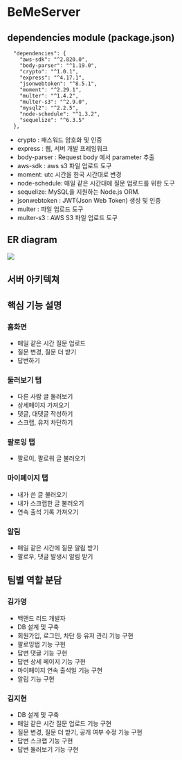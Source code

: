 # BeMeServer

## dependencies module (package.json)
```
  "dependencies": {
    "aws-sdk": "^2.820.0",
    "body-parser": "^1.19.0",
    "crypto": "^1.0.1",
    "express": "^4.17.1",
    "jsonwebtoken": "^8.5.1",
    "moment": "^2.29.1",
    "multer": "^1.4.2",
    "multer-s3": "^2.9.0",
    "mysql2": "^2.2.5",
    "node-schedule": "^1.3.2",
    "sequelize": "^6.3.5"
  },
  ```
- crypto : 패스워드 암호화 및 인증
- express : 웹, 서버 개발 프레임워크
- body-parser : Request body 에서 parameter 추출
- aws-sdk : aws s3 파일 업로드 도구
- moment: utc 시간을 한국 시간대로 변경 
- node-schedule: 매일 같은 시간대에 질문 업로드를 위한 도구
- sequelize: MySQL을 지원하는 Node.js ORM.
- jsonwebtoken : JWT(Json Web Token) 생성 및 인증
- multer : 파일 업로드 도구
- multer-s3 : AWS S3 파일 업로드 도구

## ER diagram
![](https://images.velog.io/images/jujube0/post/4aea98e8-2140-4035-972b-e7963f8b2bec/image.png)

## 서버 아키텍쳐


## 핵심 기능 설명
### 홈화면 
- 매일 같은 시간 질문 업로드
- 질문 변경, 질문 더 받기
- 답변하기

### 둘러보기 탭
- 다른 사람 글 둘러보기
- 상세페이지 가져오기
- 댓글, 대댓글 작성하기
- 스크랩, 유저 차단하기

### 팔로잉 탭
- 팔로이, 팔로워 글 불러오기

### 마이페이지 탭
- 내가 쓴 글 불러오기
- 내가 스크랩한 글 불러오기
- 연속 출석 기록 가져오기

### 알림
- 매일 같은 시간에 질문 알림 받기
- 팔로우, 댓글 발생시 알림 받기

## 팀별 역할 분담

### 김가영
- 백앤드 리드 개발자
- DB 설계 및 구축
- 회원가입, 로그인, 차단 등 유저 관리 기능 구현
- 팔로잉탭 기능 구현
- 답변 댓글 기능 구현
- 답변 상세 페이지 기능 구현
- 마이페이지 연속 출석일 기능 구현
- 알림 기능 구현

### 김지현
- DB 설계 및 구축
- 매일 같은 시간 질문 업로드 기능 구현
- 질문 변경, 질문 더 받기, 공개 여부 수정 기능 구현
- 답변 스크랩 기능 구현
- 답변 둘러보기 기능 구현

